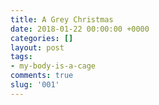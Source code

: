 ```yaml
---
title: A Grey Christmas
date: 2018-01-22 00:00:00 +0000
categories: []
layout: post
tags:
- my-body-is-a-cage
comments: true
slug: '001'
---
```

